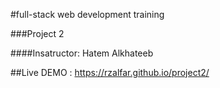 #full-stack web development training

###Project 2

####Insatructor: Hatem Alkhateeb


##Live DEMO : https://rzalfar.github.io/project2/ 


